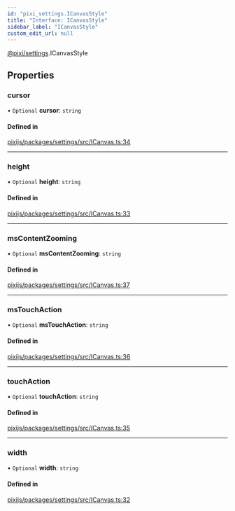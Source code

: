 ```yaml
---
id: "pixi_settings.ICanvasStyle"
title: "Interface: ICanvasStyle"
sidebar_label: "ICanvasStyle"
custom_edit_url: null
---
```


[@pixi/settings](../modules/pixi_settings.md).ICanvasStyle

## Properties

### cursor

• `Optional` **cursor**: `string`

#### Defined in

[pixijs/packages/settings/src/ICanvas.ts:34](https://github.com/pixijs/pixijs/blob/2194fe5c5/packages/settings/src/ICanvas.ts#L34)

___

### height

• `Optional` **height**: `string`

#### Defined in

[pixijs/packages/settings/src/ICanvas.ts:33](https://github.com/pixijs/pixijs/blob/2194fe5c5/packages/settings/src/ICanvas.ts#L33)

___

### msContentZooming

• `Optional` **msContentZooming**: `string`

#### Defined in

[pixijs/packages/settings/src/ICanvas.ts:37](https://github.com/pixijs/pixijs/blob/2194fe5c5/packages/settings/src/ICanvas.ts#L37)

___

### msTouchAction

• `Optional` **msTouchAction**: `string`

#### Defined in

[pixijs/packages/settings/src/ICanvas.ts:36](https://github.com/pixijs/pixijs/blob/2194fe5c5/packages/settings/src/ICanvas.ts#L36)

___

### touchAction

• `Optional` **touchAction**: `string`

#### Defined in

[pixijs/packages/settings/src/ICanvas.ts:35](https://github.com/pixijs/pixijs/blob/2194fe5c5/packages/settings/src/ICanvas.ts#L35)

___

### width

• `Optional` **width**: `string`

#### Defined in

[pixijs/packages/settings/src/ICanvas.ts:32](https://github.com/pixijs/pixijs/blob/2194fe5c5/packages/settings/src/ICanvas.ts#L32)
